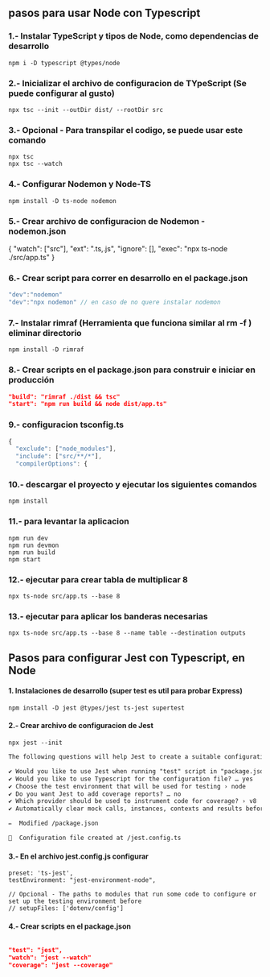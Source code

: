 ## pasos para usar Node con Typescript

### 1.- Instalar TypeScript y tipos de Node, como dependencias de desarrollo

```
npm i -D typescript @types/node
```

### 2.- Inicializar el archivo de configuracion de TYpeScript (Se puede configurar al gusto)

```
npx tsc --init --outDir dist/ --rootDir src
```

### 3.- Opcional - Para transpilar el codigo, se puede usar este comando
```
npx tsc
npx tsc --watch
```

### 4.- Configurar Nodemon y Node-TS
```
npm install -D ts-node nodemon
```

### 5.- Crear archivo de configuracion de Nodemon - nodemon.json

{
  "watch": ["src"],
  "ext": ".ts,.js",
  "ignore": [],
  "exec": "npx ts-node ./src/app.ts"
}

### 6.- Crear script para correr en desarrollo en el package.json
```js
"dev":"nodemon"
"dev":"npx nodemon" // en caso de no quere instalar nodemon
```

### 7.- Instalar rimraf (Herramienta que funciona similar al rm -f ) eliminar directorio
```
npm install -D rimraf
```

### 8.- Crear scripts en el package.json para construir e iniciar en producción

```json
"build": "rimraf ./dist && tsc"
"start": "npm run build && node dist/app.ts"
```

### 9.- configuracion tsconfig.ts

```ts
{
  "exclude": ["node_modules"],
  "include": ["src/**/*"],
  "compilerOptions": {
```


### 10.- descargar el proyecto y ejecutar los siguientes comandos

```
npm install
```

### 11.- para levantar la aplicacion

```
npm run dev
npm run devmon
npm run build
npm start
```


### 12.- ejecutar para crear tabla de multiplicar 8

```
npx ts-node src/app.ts --base 8
```

### 13.- ejecutar para aplicar los banderas necesarias 

```
npx ts-node src/app.ts --base 8 --name table --destination outputs
```

## Pasos para configurar Jest con Typescript, en Node


#### 1. Instalaciones de desarrollo (super test es util para probar Express)
```
npm install -D jest @types/jest ts-jest supertest
```


#### 2.- Crear archivo de configuracion de Jest

```
npx jest --init
```

```txt
The following questions will help Jest to create a suitable configuration for your project

✔ Would you like to use Jest when running "test" script in "package.json"? … yes
✔ Would you like to use Typescript for the configuration file? … yes
✔ Choose the test environment that will be used for testing › node
✔ Do you want Jest to add coverage reports? … no
✔ Which provider should be used to instrument code for coverage? › v8
✔ Automatically clear mock calls, instances, contexts and results before every test? … no

✏️  Modified /package.json

📝  Configuration file created at /jest.config.ts
```

#### 3.- En el archivo jest.config.js configurar


```
preset: 'ts-jest',
testEnvironment: "jest-environment-node",

// Opcional - The paths to modules that run some code to configure or set up the testing environment before
// setupFiles: ['dotenv/config']
```


#### 4.- Crear scripts en el package.json

```json

"test": "jest",
"watch": "jest --watch"
"coverage": "jest --coverage"

```

